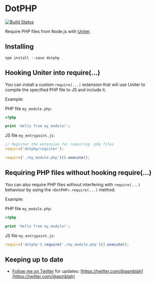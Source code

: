 DotPHP
======

[![Build Status](https://secure.travis-ci.org/uniter/dotphp.png?branch=master)](http://travis-ci.org/uniter/dotphp)

Require PHP files from Node.js with [Uniter](https://github.com/asmblah/uniter).

Installing
----------

```shell
npm install --save dotphp
```

Hooking Uniter into require(...)
--------------------------------
You can install a custom `require(...)` extension that will use Uniter to compile the specified PHP file to JS and include it.

Example:

PHP file `my_module.php`:
```php
<?php

print 'Hello from my_module!';
```

JS file `my_entrypoint.js`:
```javascript
// Register the extension for requiring .php files
require('dotphp/register');

require('./my_module.php')().execute();
```

Requiring PHP files without hooking require(...)
------------------------------------------------
You can also require PHP files without interfering with `require(...)` behaviour by using the `<DotPHP>.require(...)` method.

Example:

PHP file `my_module.php`:
```php
<?php

print 'Hello from my_module!';
```

JS file `my_entrypoint.js`:
```javascript
require('dotphp').require('./my_module.php')().execute();
```

Keeping up to date
------------------
- [Follow me on Twitter](https://twitter.com/@asmblah) for updates: [https://twitter.com/@asmblah](https://twitter.com/@asmblah)

